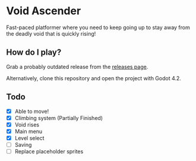 # Void Ascender
Fast-paced platformer where you need to keep going up to stay away from the deadly void that is quickly rising!

## How do I play?
Grab a probably outdated release from the [releases page](https://github.com/StormLight14/void-ascender/releases).

Alternatively, clone this repository and open the project with Godot 4.2.

## Todo
- [x] Able to move!
- [x] Climbing system (Partially Finished)
- [x] Void rises
- [x] Main menu
- [x] Level select
- [ ] Saving
- [ ] Replace placeholder sprites

